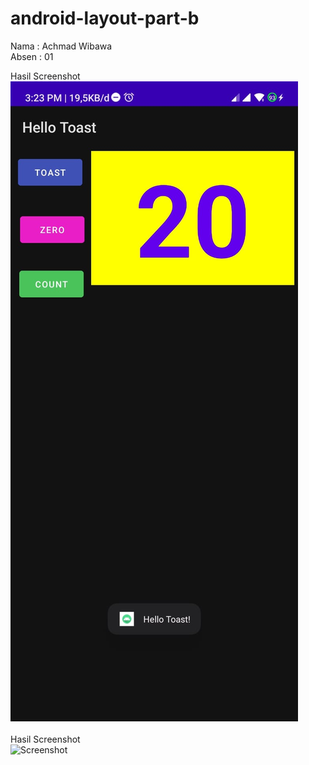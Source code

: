 # android-layout-part-b

Nama  : Achmad Wibawa</br>
Absen : 01</br>

Hasil Screenshot </br>
![Screenshot](images/hasil1.jpeg) </br></br>
Hasil Screenshot </br>
![Screenshot](images/hasl2.jpeg) </br>
